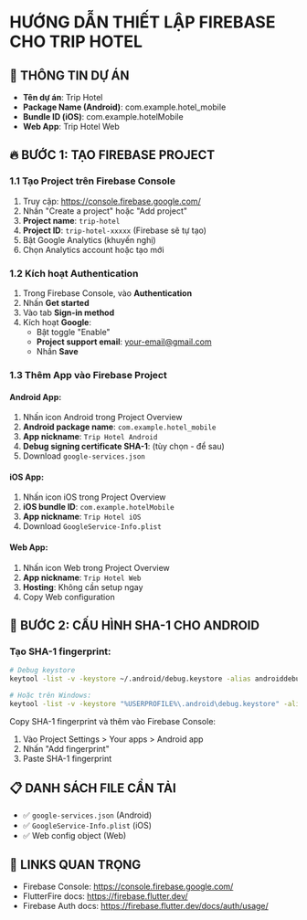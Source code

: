 # HƯỚNG DẪN THIẾT LẬP FIREBASE CHO TRIP HOTEL

## 🎯 THÔNG TIN DỰ ÁN
- **Tên dự án**: Trip Hotel
- **Package Name (Android)**: com.example.hotel_mobile
- **Bundle ID (iOS)**: com.example.hotelMobile
- **Web App**: Trip Hotel Web

## 🔥 BƯỚC 1: TẠO FIREBASE PROJECT

### 1.1 Tạo Project trên Firebase Console
1. Truy cập: https://console.firebase.google.com/
2. Nhấn "Create a project" hoặc "Add project"
3. **Project name**: `trip-hotel`
4. **Project ID**: `trip-hotel-xxxxx` (Firebase sẽ tự tạo)
5. Bật Google Analytics (khuyến nghị)
6. Chọn Analytics account hoặc tạo mới

### 1.2 Kích hoạt Authentication
1. Trong Firebase Console, vào **Authentication**
2. Nhấn **Get started**
3. Vào tab **Sign-in method**
4. Kích hoạt **Google**:
   - Bật toggle "Enable"
   - **Project support email**: your-email@gmail.com
   - Nhấn **Save**

### 1.3 Thêm App vào Firebase Project

#### Android App:
1. Nhấn icon Android trong Project Overview
2. **Android package name**: `com.example.hotel_mobile`
3. **App nickname**: `Trip Hotel Android`
4. **Debug signing certificate SHA-1**: (tùy chọn - để sau)
5. Download `google-services.json`

#### iOS App:
1. Nhấn icon iOS trong Project Overview  
2. **iOS bundle ID**: `com.example.hotelMobile`
3. **App nickname**: `Trip Hotel iOS`
4. Download `GoogleService-Info.plist`

#### Web App:
1. Nhấn icon Web trong Project Overview
2. **App nickname**: `Trip Hotel Web`
3. **Hosting**: Không cần setup ngay
4. Copy Web configuration

## 🔧 BƯỚC 2: CẤU HÌNH SHA-1 CHO ANDROID

### Tạo SHA-1 fingerprint:
```bash
# Debug keystore
keytool -list -v -keystore ~/.android/debug.keystore -alias androiddebugkey -storepass android -keypass android

# Hoặc trên Windows:
keytool -list -v -keystore "%USERPROFILE%\.android\debug.keystore" -alias androiddebugkey -storepass android -keypass android
```

Copy SHA-1 fingerprint và thêm vào Firebase Console:
1. Vào Project Settings > Your apps > Android app
2. Nhấn "Add fingerprint"
3. Paste SHA-1 fingerprint

## 📋 DANH SÁCH FILE CẦN TẢI
- ✅ `google-services.json` (Android)
- ✅ `GoogleService-Info.plist` (iOS)  
- ✅ Web config object (Web)

## 🔗 LINKS QUAN TRỌNG
- Firebase Console: https://console.firebase.google.com/
- FlutterFire docs: https://firebase.flutter.dev/
- Firebase Auth docs: https://firebase.flutter.dev/docs/auth/usage/